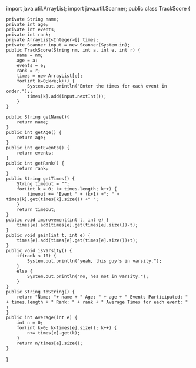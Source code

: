 import java.util.ArrayList;
import java.util.Scanner;
public class TrackScore {

	private String name;
	private int age;
	private int events;
	private int rank;
	private ArrayList<Integer>[] times;
	private Scanner input = new Scanner(System.in);
	public TrackScore(String nm, int a, int e, int r) {
		name = nm;
		age = a;
		events = e;
		rank = r;
		times = new ArrayList[e];
		for(int k=0;k<e;k++) {
			System.out.println("Enter the times for each event in order.");;
			times[k].add(input.nextInt());
		}
	}
	
	public String getName(){
		return name;
	}
	public int getAge() {
		return age;
	}
	public int getEvents() {
		return events;
	}
	public int getRank() {
		return rank;
	}
	public String getTimes() {
		String timeout = "";
		for(int k = 0; k< times.length; k++) {
			timeout += "Event " + (k+1) +": " + times[k].get(times[k].size()) +" ";
		}		
		return timeout;
	}
	public void improvement(int t, int e) {
		times[e].add(times[e].get(times[e].size())-t);
	}
	public void gain(int t, int e) {
		times[e].add(times[e].get(times[e].size())+t);
	}
	public void isVarsity() {
		if(rank < 10) {
			System.out.println("yeah, this guy's in varsity.");
		}
		else {
			System.out.println("no, hes not in varsity.");
		}
	}
	public String toString() {
		return "Name: "+ name + " Age: " + age + " Events Participated: " + times.length + " Rank: " + rank + " Average Times for each event: " + 
	}
	public int Average(int e) {
		int n = 0;
		for(int k=0; k<times[e].size(); k++) {
			n+= times[e].get(k);
		}
		return n/times[e].size();
	}
	
	
	
	
	
	
	
	
	
	
	
	
	
	
	
	
	
}
